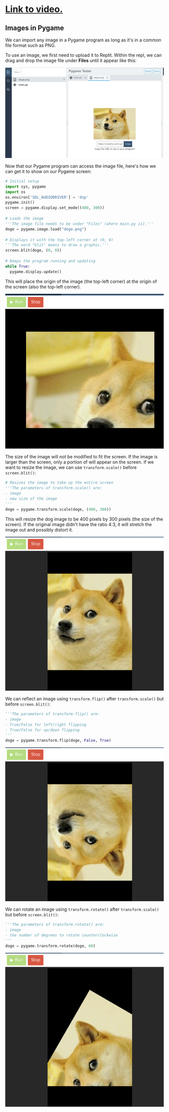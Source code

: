 # [Link to video.](https://www.youtube.com/watch?v=tsQK786jbUg&list=PLVD25niNi0BlwZxjcVF6-vcOdAicWlRjC)

## Images in Pygame

We can import any image in a Pygame program as long as it's in a common file format such as PNG.

To use an image, we first need to upload it to Replit. Within the repl, we can drag and drop the image file under **Files** until it appear like this:

![](../Images/Image_File_Doge_codeHS.png)

Now that our Pygame program can access the image file, here's how we can get it to show on our Pygame screen:

```python
# Initial setup
import sys, pygame
import os
os.environ['SDL_AUDIODRIVER'] = 'dsp'
pygame.init()
screen = pygame.display.set_mode((400, 300))

# Loads the image
'''The image file needs to be under "Files" (where main.py is).'''
doge = pygame.image.load("doge.png")

# Displays it with the top-left corner at (0, 0)
'''The word "blit" means to draw a graphic.'''
screen.blit(doge, (0, 0))

# Keeps the program running and updating
while True:
  pygame.display.update()
```

This will place the origin of the image (the top-left corner) at the origin of the screen (also the top-left corner).

![](../Images/Pygame_Doge_codeHS.png)

The size of the image will not be modified to fit the screen. If the image is larger than the screen, only a portion of will appear on the screen. If we want to resize the image, we can use `transform.scale()` before `screen.blit()`:

```python
# Resizes the image to take up the entire screen
'''The parameters of transform.scale() are:
- image
- new size of the image
'''
doge = pygame.transform.scale(doge, (400, 300))
```

This will resize the dog image to be 400 pixels by 300 pixels (the size of the screen). If the original image didn't have the ratio 4:3, it will stretch the image out and possibly distort it.

![](../Images/Pygame_Doge_Resize_codeHS.png)

We can reflect an image using `transform.flip()` after `transform.scale()` but before `screen.blit()`:

```python
'''The parameters of transform.flip() are:
- image
- True/False for left/right flipping
- True/False for up/down flipping
'''
doge = pygame.transform.flip(doge, False, True)
```

![](../Images/Pygame_Doge_Upsidedown_codeHS.png)

We can rotate an image using `transform.rotate()` after `transform.scale()` but before `screen.blit()`:

```python
'''The parameters of transform.rotate() are:
- image
- the number of degrees to rotate counterclockwise
'''
doge = pygame.transform.rotate(doge, 60)
```

![](../Images/Pygame_Doge_Rotate_codeHS.png)
